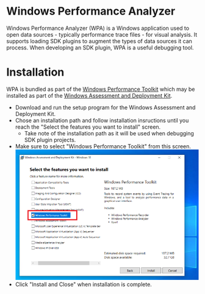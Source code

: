 # Windows Performance Analyzer

Windows Performance Analyzer (WPA) is a Windows application used to open data sources - typically performance trace files - 
for visual analysis. It supports loading SDK plugins to augment the types of data sources it can process. 
When developing an SDK plugin, WPA is a useful debugging tool.

# Installation

WPA is bundled as part of the [Windows Performance Toolkit](https://docs.microsoft.com/en-us/windows-hardware/test/wpt/) which may be installed as part of the [Windows Assessment and Deployment Kit](https://docs.microsoft.com/en-us/windows-hardware/get-started/adk-install).

- Download and run the setup program for the Windows Assessment and Deployment Kit.
- Chose an installation path and follow installation insructions until you reach the "Select the features you want to install" screen.
  * Take note of the installation path as it will be used when debugging SDK plugin projects.
- Make sure to select "Windows Performance Toolkit" from this screen.  ![ADK_Installation_Markup.png](./.attachments/ADK_Installation_Markup.png)
- Click "Install and Close" when installation is complete.